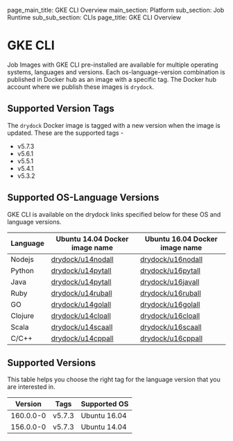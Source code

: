 page_main_title: GKE CLI Overview
main_section: Platform
sub_section: Job Runtime
sub_sub_section: CLIs
page_title: GKE CLI Overview

# GKE CLI

Job Images with GKE CLI pre-installed are available for multiple operating systems, languages and versions. Each os-language-version combination is published in Docker hub as an image with a specific tag. The Docker hub account where we publish these images is `drydock`.

## Supported Version Tags
The `drydock` Docker image is tagged with a new version when the image is updated. These are the supported tags -

* v5.7.3                
* v5.6.1                
* v5.5.1                
* v5.4.1                
* v5.3.2               

## Supported OS-Language Versions
GKE CLI is available on the drydock links specified below for these OS and language versions.

|Language| Ubuntu 14.04 Docker image name                    | Ubuntu 16.04 Docker image name                                    |
|--------------------|--------------------------------------------|------------------------------------------------------------|
|Nodejs|[drydock/u14nodall](https://hub.docker.com/r/drydock/u14nodall)| [drydock/u16nodall](https://hub.docker.com/r/drydock/u16nodall)|
|Python|[drydock/u14pytall](https://hub.docker.com/r/drydock/u14pytall)| [drydock/u16pytall](https://hub.docker.com/r/drydock/u16pytall)|
|Java|[drydock/u14pytall](https://hub.docker.com/r/drydock/u14javall)| [drydock/u16javall](https://hub.docker.com/r/drydock/u16javall)|
|Ruby|[drydock/u14ruball](https://hub.docker.com/r/drydock/u14ruball)| [drydock/u16ruball](https://hub.docker.com/r/drydock/u14ruball)|
|GO|[drydock/u14golall](https://hub.docker.com/r/drydock/u14golall)| [drydock/u16golall](https://hub.docker.com/r/drydock/u16golall)|
|Clojure|[drydock/u14cloall](https://hub.docker.com/r/drydock/u14cloall)| [drydock/u16cloall](https://hub.docker.com/r/drydock/u16cloall)|
|Scala|[drydock/u14scaall](https://hub.docker.com/r/drydock/u14scaall)| [drydock/u16scaall](https://hub.docker.com/r/drydock/u16scaall)|
|C/C++|[drydock/u14cppall](https://hub.docker.com/r/drydock/u14cppall)| [drydock/u16cppall](https://hub.docker.com/r/drydock/u16cppall)|

## Supported Versions
This table helps you choose the right tag for the language version that you are interested in.

| Version  |  Tags    | Supported OS|
|----------|---------|-----------|
|160.0.0-0  | v5.7.3  | Ubuntu 16.04 |
|156.0.0-0  | v5.7.3  | Ubuntu 14.04 |
